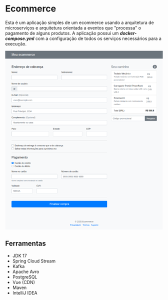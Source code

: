# Ecommerce

Esta é um aplicação simples de um ecommerce usando a arquitetura de microserviços e arquitetura orientada a eventos que "processa" o pagamento de alguns produtos. A aplicação possui um <strong><i>docker-compose.yml</i></strong> com a configuração de todos os serviços necessários para a execução.

<img src="https://github.com/maylajamile/github-images/blob/main/image15.png" alt="Imagem da aplicação">

## Ferramentas

- JDK 17
- Spring Cloud Stream
- Kafka
- Apache Avro
- PostgreSQL
- Vue (CDN)
- Maven
- IntelliJ IDEA
